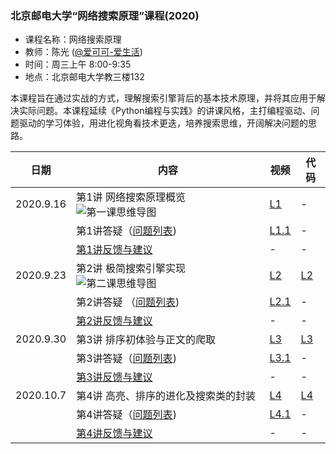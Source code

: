 ### 北京邮电大学“网络搜索原理”课程(2020)
- 课程名称：网络搜索原理
- 教师：陈光 ([@爱可可-爱生活](https://weibo.com/fly51fly))
- 时间：周三上午 8:00-9:35
- 地点：北京邮电大学教三楼132

本课程旨在通过实战的方式，理解搜索引擎背后的基本技术原理，并将其应用于解决实际问题。本课程延续《Python编程与实践》的讲课风格，主打编程驱动、问题驱动的学习体验，用进化视角看技术更迭，培养搜索思维，开阔解决问题的思路。

|  日期   | 内容  | 视频 | 代码 |
|  ----  | ----  |  ----  | ----  |
| 2020.9.16  | 第1讲 网络搜索原理概览 ![第一课思维导图](https://github.com/fly51fly/Principle_of_Web_Search_2020/blob/master/images/class_1_mm.jpg)|  [L1](https://www.bilibili.com/video/BV1zp4y1e7iN/?p=1) | - |
|   | 第1讲答疑（[问题列表](https://github.com/fly51fly/Principle_of_Web_Search_2020/blob/master/questions/question_001.md))|  [L1.1](https://www.bilibili.com/video/BV1zp4y1e7iN/?p=2) | - |
| | [第1讲反馈与建议](https://github.com/fly51fly/Principle_of_Web_Search_2020/blob/master/feedback/feedback_001.md) | - | - |
| 2020.9.23 | 第2讲 极简搜索引擎实现 ![第二课思维导图](https://github.com/fly51fly/Principle_of_Web_Search_2020/blob/master/images/class_2_mm.jpg) | [L2](https://www.bilibili.com/video/BV1zp4y1e7iN/?p=3) | [L2](https://github.com/fly51fly/Principle_of_Web_Search_2020/blob/master/code/class_2.ipynb) |
| | 第2讲答疑 （[问题列表](https://github.com/fly51fly/Principle_of_Web_Search_2020/blob/master/questions/question_002.md)) | [L2.1](https://www.bilibili.com/video/BV1zp4y1e7iN/?p=4) | - |
| | [第2讲反馈与建议](https://github.com/fly51fly/Principle_of_Web_Search_2020/blob/master/feedback/feedback_002.md) | - | - |
| 2020.9.30 | 第3讲 排序初体验与正文的爬取 | [L3](https://www.bilibili.com/video/BV1zp4y1e7iN/?p=5) | [L3](https://github.com/fly51fly/Principle_of_Web_Search_2020/blob/master/code/class_3.ipynb) |
|  | 第3讲答疑（[问题列表](https://github.com/fly51fly/Principle_of_Web_Search_2020/blob/master/questions/question_003.md)) | [L3.1](https://www.bilibili.com/video/BV1zp4y1e7iN/?p=6) | - |
| | [第3讲反馈与建议](https://github.com/fly51fly/Principle_of_Web_Search_2020/blob/master/feedback/feedback_003.md) | - | - |
| 2020.10.7 | 第4讲 高亮、排序的进化及搜索类的封装 | [L4](https://www.bilibili.com/video/BV1zp4y1e7iN/?p=7) | [L4](https://github.com/fly51fly/Principle_of_Web_Search_2020/blob/master/code/class_4.ipynb) |
|  | 第4讲答疑（[问题列表](https://github.com/fly51fly/Principle_of_Web_Search_2020/blob/master/questions/question_004.md)) | [L4.1](https://www.bilibili.com/video/BV1zp4y1e7iN/?p=8) | - |
| | [第4讲反馈与建议](https://github.com/fly51fly/Principle_of_Web_Search_2020/blob/master/feedback/feedback_004.md) | - | - |

